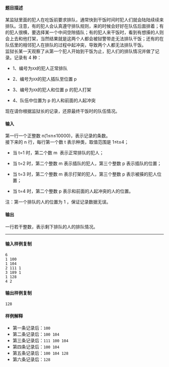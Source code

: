 #### 题目描述

某监狱里面的犯人在吃饭前要求排队，通常快到干饭时间时犯人们就会陆陆续续来排队。注意，有的犯人会认真遵守排队规则，来的时候会好好在队伍后面排着；有的犯人很横，要选择某一个中间空隙插队；有的犯人来干饭时，看到有想揍的人则会上去和他打架，当然结果就是这两个人都会被狱警带走无法排队干饭；还有的在队伍里的相邻犯人在排队的过程中起冲突，导致两个人都无法排队干饭。  
监狱长某一天观察了从第一个犯人开始到干饭为止，犯人们的排队情况并做了记录。记录有 4 种：  

-   1、编号为`XX`的犯人正常排队  
    
-   2、编号为`XX`的犯人插队至位置 p   
    
-   3、编号为`XX`的犯人和位置 p 的犯人打架  
    
-   4、队伍中位置为 p 的人和前面的人起冲突  
    

现在请你根据监狱长的记录，还原最终干饭时的队伍情况。  

#### 输入

第一行一个正整数 n(1≤n≤10000)，表示记录的条数。  
接下来的 n 行，每行第一个数 t 表示种类，取值范围是 1≤t≤4；  

-   当 t=1 时，第二个数 m  表示正常排队的犯人；  
    
-   当 t=2 时，第二个整数 m 表示插队的犯人，第三个整数 p 表示插队的位置；  
    
-   当 t=3 时，第二个整数 m 表示打架的犯人，第三个整数 p 表示被揍的犯人位置；  
    
-   当 t=4 时，第二个整数 p 表示和前面的人起冲突的人的位置。  
    

注：第一个排队的人的位置为 1 ，保证记录数据无误。  

#### 输出

一行若干整数，表示剩下排队的人的排队情况。

___

#### 输入样例复制

```
6
1 100
1 104
2 111 1
3 189 1
1 128
4 2
```

#### 输出样例复制

```
128
```

#### 样例解释

-   第一条记录后：`100`
-   第二条记录后：`100 104`
-   第三条记录后：`111 100 104`
-   第四条记录后：`100 104`
-   第五条记录后：`100 104 128`
-   第六条记录后：`128`